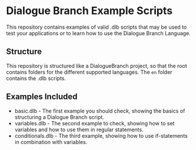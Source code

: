 # Dialogue Branch Example Scripts
This repository contains examples of valid .dlb scripts that may be used to test your applications or to learn how to use the Dialogue Branch Language.

## Structure
This repository is structured like a DialogueBranch project, so that the root contains folders for the different supported languages. The `en` folder contains the .dlb scripts.

## Examples Included
 - basic.dlb - The first example you should check, showing the basics of structuring a Dialogue Branch script.
 - variables.dlb - The second example to check, showing how to set variables and how to use them in regular statements.
 - conditionals.dlb - The third example, showing how to use if-statements in combination with variables.
